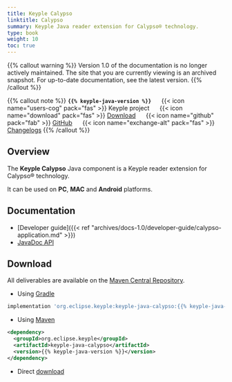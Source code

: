 ```yaml
---
title: Keyple Calypso
linktitle: Calypso
summary: Keyple Java reader extension for Calypso® technology.
type: book
weight: 10
toc: true
---
```

{{% callout warning %}}
Version 1.0 of the documentation is no longer actively maintained. The site that you are currently viewing is an archived snapshot. For up-to-date documentation, see the latest version.
{{% /callout %}}

{{% callout note %}}
**`{{% keyple-java-version %}}`**
&nbsp;&nbsp;&nbsp;&nbsp;&nbsp;{{< icon name="users-cog" pack="fas" >}}
Keyple project
&nbsp;&nbsp;&nbsp;&nbsp;&nbsp;{{< icon name="download" pack="fas" >}}
[Download](#download)
&nbsp;&nbsp;&nbsp;&nbsp;&nbsp;{{< icon name="github" pack="fab" >}}
[GitHub](https://github.com/eclipse-keyple/keyple-java/tree/master/java/component/keyple-calypso)
&nbsp;&nbsp;&nbsp;&nbsp;&nbsp;{{< icon name="exchange-alt" pack="fas" >}}
[Changelogs](https://github.com/eclipse-keyple/keyple-java/releases/)
{{% /callout %}}

## Overview

The **Keyple Calypso** Java component is a Keyple reader extension for Calypso® technology.

It can be used on **PC**, **MAC** and **Android** platforms.

## Documentation

* [Developer guide]({{< ref "archives/docs-1.0/developer-guide/calypso-application.md" >}})
* <a href="../../../../archives/docs-1.0/api-reference/java-api/keyple-java-calypso/{{% keyple-java-version %}}/index.html">JavaDoc API</a>

## Download

All deliverables are available on the [Maven Central Repository](https://search.maven.org/).

* Using [Gradle](https://gradle.org/)

```gradle
implementation 'org.eclipse.keyple:keyple-java-calypso:{{% keyple-java-version %}}'
```

* Using [Maven](https://maven.apache.org/)

```xml
<dependency>
  <groupId>org.eclipse.keyple</groupId>
  <artifactId>keyple-java-calypso</artifactId>
  <version>{{% keyple-java-version %}}</version>
</dependency>
```

* Direct [download](https://central.sonatype.com/search?q=keyple-java-calypso)
